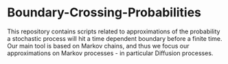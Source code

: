 # Boundary-Crossing-Probabilities
This repository contains scripts related to approximations of the probability a stochastic process will hit a time dependent boundary before a finite time. Our main tool is based on Markov chains, and thus we focus our approximations on Markov processes - in particular Diffusion processes.
